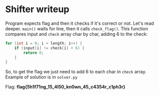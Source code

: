 # Shifter writeup
Program expects flag and then it checks if it's correct or not. Let's read deeper.
`main()` waits for line, then it calls `check_flag()`. This function compares input and `check` array char by char, adding 6 to the check:

```c
for (int i = 0; i < length; i++) {
	if (input[i] != check[i] + 6) {
		return 0;
	}
}
```

So, to get the flag we just need to add 6 to each char in `check` array. Example of solution is in `solver.py`

Flag: **flag{5h1f71ng_15_4l50_kn0wn_45_c4354r_c1ph3r}**

